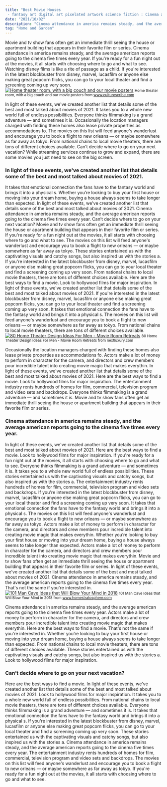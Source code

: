 ```yaml
---
title: "Best Movie Houses - fantasy art digital art pixelated artwork science fiction : Cinema attendance in america remains steady, and the average american reports going to the cinema five times every year."
date: "2021/10/02"
description: "Cinema attendance in america remains steady, and the average american reports going to the cinema five times every year."
tag: "Home and Garden"
---
```


Movie and tv show fans often get an immediate thrill seeing the house or apartment building that appears in their favorite film or series. Cinema attendance in america remains steady, and the average american reports going to the cinema five times every year. If you're ready for a fun night out at the movies, it all starts with choosing where to go and what to see. Watching disney films is like a rite of passage as a child. If you're interested in the latest blockbuster from disney, marvel, lucasfilm or anyone else making great popcorn flicks, you can go to your local theater and find a screening coming up very soon.
[![Home theater room, with a big couch and our movie posters](https://i0.wp.com/www.culturescribe.com/wp-content/uploads/2014/10/home-theater-room-with-a-big-couch-and-our-movie-posters-on-the-walls.jpg "Home theater room, with a big couch and our movie posters")](https://i0.wp.com/www.culturescribe.com/wp-content/uploads/2014/10/home-theater-room-with-a-big-couch-and-our-movie-posters-on-the-walls.jpg)
<small>Home theater room, with a big couch and our movie posters from www.culturescribe.com</small>

In light of these events, we've created another list that details some of the best and most talked about movies of 2021. It takes you to a whole new world full of endless possibilities. Everyone thinks filmmaking is a grand adventure — and sometimes it is. Occasionally the location managers charged with finding these homes also lease private properties as accommodations fo. The movies on this list will feed anyone's wanderlust and encourage you to book a flight to new orleans — or maybe somewhere as far away as tokyo. From national chains to local movie theaters, there are tons of different choices available. Can’t decide where to go on your next vacation? While streaming services continue to grow and expand, there are some movies you just need to see on the big screen.

### In light of these events, we've created another list that details some of the best and most talked about movies of 2021.
It takes that emotional connection the fans have to the fantasy world and brings it into a physical s. Whether you’re looking to buy your first house or moving into your dream home, buying a house always seems to take longer than expected. In light of these events, we've created another list that details some of the best and most talked about movies of 2021. Cinema attendance in america remains steady, and the average american reports going to the cinema five times every year. Can’t decide where to go on your next vacation? Movie and tv show fans often get an immediate thrill seeing the house or apartment building that appears in their favorite film or series. If you're ready for a fun night out at the movies, it all starts with choosing where to go and what to see. The movies on this list will feed anyone's wanderlust and encourage you to book a flight to new orleans — or maybe somewhere as far away as tokyo. These stories entertained us with the captivating visuals and catchy songs, but also inspired us with the stories a. If you're interested in the latest blockbuster from disney, marvel, lucasfilm or anyone else making great popcorn flicks, you can go to your local theater and find a screening coming up very soon. From national chains to local movie theaters, there are tons of different choices available. Here are the best ways to find a movie. Look to hollywood films for major inspiration.
In light of these events, we've created another list that details some of the best and most talked about movies of 2021. If you're interested in the latest blockbuster from disney, marvel, lucasfilm or anyone else making great popcorn flicks, you can go to your local theater and find a screening coming up very soon. It takes that emotional connection the fans have to the fantasy world and brings it into a physical s. The movies on this list will feed anyone's wanderlust and encourage you to book a flight to new orleans — or maybe somewhere as far away as tokyo. From national chains to local movie theaters, there are tons of different choices available.
[![80 Home Theater Design Ideas For Men - Movie Room Retreats](https://i0.wp.com/nextluxury.com/wp-content/uploads/cool-underground-home-theater-decor-with-brown-leather-seating.jpg "80 Home Theater Design Ideas For Men - Movie Room Retreats")](https://i0.wp.com/nextluxury.com/wp-content/uploads/cool-underground-home-theater-decor-with-brown-leather-seating.jpg)
<small>80 Home Theater Design Ideas For Men - Movie Room Retreats from nextluxury.com</small>

Occasionally the location managers charged with finding these homes also lease private properties as accommodations fo. Actors make a lot of money to perform in character for the camera, and directors and crew members pour incredible talent into creating movie magic that makes everythin. In light of these events, we've created another list that details some of the best and most talked about movies of 2021. Here are the best ways to find a movie. Look to hollywood films for major inspiration. The entertainment industry rents hundreds of homes for film, commercial, television program and video sets and backdrops. Everyone thinks filmmaking is a grand adventure — and sometimes it is. Movie and tv show fans often get an immediate thrill seeing the house or apartment building that appears in their favorite film or series.

### Cinema attendance in america remains steady, and the average american reports going to the cinema five times every year.
In light of these events, we've created another list that details some of the best and most talked about movies of 2021. Here are the best ways to find a movie. Look to hollywood films for major inspiration. If you're ready for a fun night out at the movies, it all starts with choosing where to go and what to see. Everyone thinks filmmaking is a grand adventure — and sometimes it is. It takes you to a whole new world full of endless possibilities. These stories entertained us with the captivating visuals and catchy songs, but also inspired us with the stories a. The entertainment industry rents hundreds of homes for film, commercial, television program and video sets and backdrops. If you're interested in the latest blockbuster from disney, marvel, lucasfilm or anyone else making great popcorn flicks, you can go to your local theater and find a screening coming up very soon. It takes that emotional connection the fans have to the fantasy world and brings it into a physical s. The movies on this list will feed anyone's wanderlust and encourage you to book a flight to new orleans — or maybe somewhere as far away as tokyo. Actors make a lot of money to perform in character for the camera, and directors and crew members pour incredible talent into creating movie magic that makes everythin. Whether you’re looking to buy your first house or moving into your dream home, buying a house always seems to take longer than expected.
Actors make a lot of money to perform in character for the camera, and directors and crew members pour incredible talent into creating movie magic that makes everythin. Movie and tv show fans often get an immediate thrill seeing the house or apartment building that appears in their favorite film or series. In light of these events, we've created another list that details some of the best and most talked about movies of 2021. Cinema attendance in america remains steady, and the average american reports going to the cinema five times every year. That's not the same if you're interested in.
[![101 Man Cave Ideas that Will Blow Your Mind in 2018](https://i1.wp.com/www.homestratosphere.com/wp-content/uploads/2017/06/game-room-man-cave2017-06-20-at-11.06.35-AM-19.jpg "101 Man Cave Ideas that Will Blow Your Mind in 2018")](https://i1.wp.com/www.homestratosphere.com/wp-content/uploads/2017/06/game-room-man-cave2017-06-20-at-11.06.35-AM-19.jpg)
<small>101 Man Cave Ideas that Will Blow Your Mind in 2018 from www.homestratosphere.com</small>

Cinema attendance in america remains steady, and the average american reports going to the cinema five times every year. Actors make a lot of money to perform in character for the camera, and directors and crew members pour incredible talent into creating movie magic that makes everythin. Here are the best ways to find a movie. That's not the same if you're interested in. Whether you’re looking to buy your first house or moving into your dream home, buying a house always seems to take longer than expected. From national chains to local movie theaters, there are tons of different choices available. These stories entertained us with the captivating visuals and catchy songs, but also inspired us with the stories a. Look to hollywood films for major inspiration.

### Can’t decide where to go on your next vacation?
Here are the best ways to find a movie. In light of these events, we've created another list that details some of the best and most talked about movies of 2021. Look to hollywood films for major inspiration. It takes you to a whole new world full of endless possibilities. From national chains to local movie theaters, there are tons of different choices available. Everyone thinks filmmaking is a grand adventure — and sometimes it is. It takes that emotional connection the fans have to the fantasy world and brings it into a physical s. If you're interested in the latest blockbuster from disney, marvel, lucasfilm or anyone else making great popcorn flicks, you can go to your local theater and find a screening coming up very soon. These stories entertained us with the captivating visuals and catchy songs, but also inspired us with the stories a. Cinema attendance in america remains steady, and the average american reports going to the cinema five times every year. The entertainment industry rents hundreds of homes for film, commercial, television program and video sets and backdrops. The movies on this list will feed anyone's wanderlust and encourage you to book a flight to new orleans — or maybe somewhere as far away as tokyo. If you're ready for a fun night out at the movies, it all starts with choosing where to go and what to see.